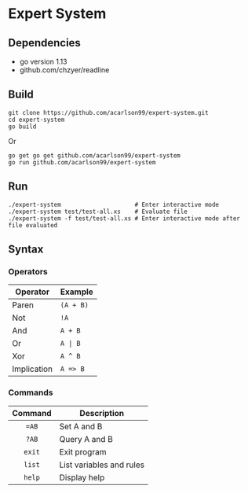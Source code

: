 # Expert System

## Dependencies

* go version 1.13
* github.com/chzyer/readline

## Build

```
git clone https://github.com/acarlson99/expert-system.git
cd expert-system
go build
```

Or

```
go get go get github.com/acarlson99/expert-system
go run github.com/acarlson99/expert-system
```

## Run

```
./expert-system						# Enter interactive mode
./expert-system test/test-all.xs	# Evaluate file
./expert-system -f test/test-all.xs	# Enter interactive mode after file evaluated
```

## Syntax

### Operators

| Operator    | Example                 |
| -           | -                       |
| Paren       | `(A + B)`               |
| Not         | `!A`                    |
| And         | `A + B`                 |
| Or          | <code>A &#124; B</code> |
| Xor         | `A ^ B`                 |
| Implication | `A => B`                |

### Commands

| Command | Description              |
| :-:     | -                        |
| `=AB`   | Set A and B              |
| `?AB`   | Query A and B            |
| `exit`  | Exit program             |
| `list`  | List variables and rules |
| `help`  | Display help             |
